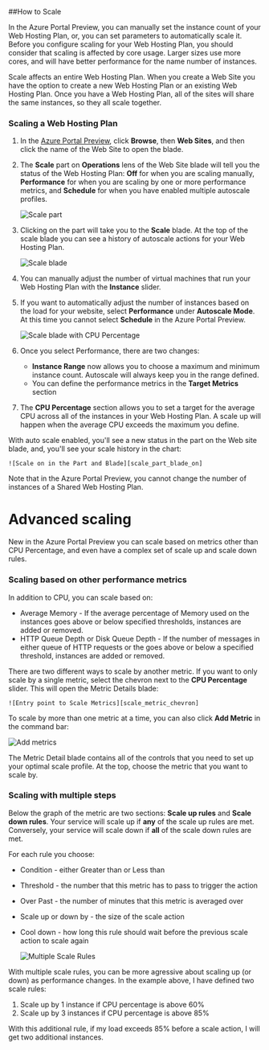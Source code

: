 <properties title="How to scale a website" pageTitle="How to scale a website" description="Learn how to scale your hosting plan in Azure." authors="stepsic"  />

##How to Scale

In the Azure Portal Preview, you can manually set the instance count of your Web Hosting Plan, or, you can set parameters to automatically scale it. Before you configure scaling for your Web Hosting Plan, you should consider that scaling is affected by core usage. Larger sizes use more cores, and will have better performance for the name number of instances.

Scale affects an entire Web Hosting Plan. When you create a Web Site you have the option to create a new Web Hosting Plan or an existing Web Hosting Plan. Once you have a Web Hosting Plan, all of the sites will share the same instances, so they all scale together.

### Scaling a Web Hosting Plan

1. In the [Azure Portal Preview](https://portal.azure.com/), click **Browse**, then **Web Sites**, and then click the name of the Web Site to open the blade.

2. The **Scale** part on **Operations** lens of the Web Site blade will tell you the status of the Web Hosting Plan: **Off** for when you are scaling manually, **Performance** for when you are scaling by one or more performance metrics, and **Schedule** for when you have enabled multiple autoscale profiles.

	![Scale part][scale_part_off]

3. Clicking on the part will take you to the **Scale** blade. At the top of the scale blade you can see a history of autoscale actions for your Web Hosting Plan.

	![Scale blade][scale_blade_day_zero] 

4. You can manually adjust the number of virtual machines that run your Web Hosting Plan with the **Instance** slider. 

5. If you want to automatically adjust the number of instances based on the load for your website, select **Performance** under **Autoscale Mode**. At this time you cannot select **Schedule** in the Azure Portal Preview.

	![Scale blade with CPU Percentage][scale_blade_cpu] 

6. Once you select Performance, there are two changes:
    - **Instance Range** now allows you to choose a maximum and minimum instance count. Autoscale will always keep you in the range defined.
    - You can define the performance metrics in the **Target Metrics** section

7. The **CPU Percentage** section allows you to set a target for the average CPU across all of the instances in your Web Hosting Plan. A scale up will happen when the average CPU exceeds the maximum you define.

With auto scale enabled, you'll see a new status in the part on the Web site blade, and, you'll see your scale history in the chart:

	![Scale on in the Part and Blade][scale_part_blade_on] 

Note that in the Azure Portal Preview, you cannot change the number of instances of a Shared Web Hosting Plan.

# Advanced scaling

New in the Azure Portal Preview you can scale based on metrics other than CPU Percentage, and even have a complex set of scale up and scale down rules.

### Scaling based on other performance metrics
In addition to CPU, you can scale based on:

- Average Memory - If the average percentage of Memory used on the instances goes above or below specified thresholds, instances are added or removed.
- HTTP Queue Depth or Disk Queue Depth - If the number of messages in either queue of HTTP requests or the  goes above or below a specified threshold, instances are added or removed.

There are two different ways to scale by another metric. If you want to only scale by a single metric, select the chevron next to the **CPU Percentage** slider. This will open the Metric Details blade:

	![Entry point to Scale Metrics][scale_metric_chevron] 

To scale by more than one metric at a time, you can also click **Add Metric** in the command bar:

   ![Add metrics](./media/insights-how-to-scale/Insights_AddMetric.png)
   
The Metric Detail blade contains all of the controls that you need to set up your optimal scale profile. At the top, choose the metric that you want to scale by.

### Scaling with multiple steps

Below the graph of the metric are two sections: **Scale up rules** and **Scale down rules**. Your service will scale up if **any** of the scale up rules are met. Conversely, your service will scale down if **all** of the scale down rules are met.

For each rule you choose:
- Condition - either Greater than or Less than
- Threshold - the number that this metric has to pass to trigger the action
- Over Past - the number of minutes that this metric is averaged over
- Scale up or down by - the size of the scale action
- Cool down - how long this rule should wait before the previous scale action to scale again

	![Multiple Scale Rules][multiple_scale_rules] 

With multiple scale rules, you can be more agressive about scaling up (or down) as performance changes. In the example above, I have defined two scale rules:
1. Scale up by 1 instance if CPU percentage is above 60%
2. Scale up by 3 instances if CPU percentage is above 85%

With this additional rule, if my load exceeds 85% before a scale action, I will get two additional instances. 

[scale_part_off]: ./media/insights-how-to-scale/Insights_ScalePartOff.png
[scale_blade_day_zero]: ./media/insights-how-to-scale/Insights_ScaleBladeDayZero.png
[scale_blade_cpu]: ./media/insights-how-to-scale/Insights_ScaleBladeCPU.png
[scale_metric_chevron]: ./media/insights-how-to-scale/Insights_ScaleMetricChevron.png
[scale_part_blade_on]: ./media/insights-how-to-scale/Insights_ScalePartBladeOn.png
[multiple_scale_rules]: ./media/insights-how-to-scale/Insights_MultipleScaleRules.png
